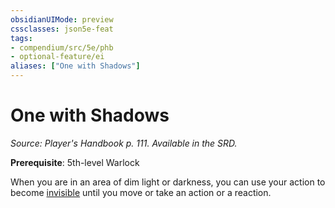 ```yaml
---
obsidianUIMode: preview
cssclasses: json5e-feat
tags:
- compendium/src/5e/phb
- optional-feature/ei
aliases: ["One with Shadows"]
---
```

# One with Shadows
*Source: Player's Handbook p. 111. Available in the SRD.*  

**Prerequisite**: 5th-level Warlock

When you are in an area of dim light or darkness, you can use your action to become [invisible](_conditions.md#invisible) until you move or take an action or a reaction.